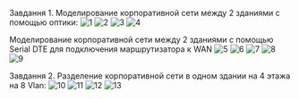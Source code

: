 Завдання 1. 
Моделирование корпоративной сети между 2 зданиями с помощью оптики:
![1](https://user-images.githubusercontent.com/75836953/103484473-babad780-4df7-11eb-8981-3f3028d875f0.jpg)
![2](https://user-images.githubusercontent.com/75836953/103484474-bbec0480-4df7-11eb-8078-69310389e567.jpg)
![3](https://user-images.githubusercontent.com/75836953/103484475-bbec0480-4df7-11eb-968e-cb3db0544224.jpg)
![4](https://user-images.githubusercontent.com/75836953/103484476-bc849b00-4df7-11eb-811a-6c2df9f821e4.jpg)

Моделирование корпоративной сети между 2 зданиями с помощью Serial DTE для подключения маршрутизатора к WAN
![5](https://user-images.githubusercontent.com/75836953/103484477-bc849b00-4df7-11eb-97c4-f9c7940aa21e.jpg)
![6](https://user-images.githubusercontent.com/75836953/103484478-bd1d3180-4df7-11eb-8e7a-50943ffd7ecc.jpg)
![7](https://user-images.githubusercontent.com/75836953/103484479-bdb5c800-4df7-11eb-8983-251a788ae0ff.jpg)
![8](https://user-images.githubusercontent.com/75836953/103484481-bdb5c800-4df7-11eb-9d98-36ced02b9de1.jpg)
![9](https://user-images.githubusercontent.com/75836953/103484482-be4e5e80-4df7-11eb-968c-2d59199ba7fd.jpg)

Завдання 2.
Разделение корпоративной сети в одном здании на 4 этажа на 8 Vlan:
![10](https://user-images.githubusercontent.com/75836953/103493579-e01d0500-4e3a-11eb-8ca9-73d0021a2db3.jpg)
![11](https://user-images.githubusercontent.com/75836953/103493580-e14e3200-4e3a-11eb-844c-a5e7af2770c8.jpg)
![12](https://user-images.githubusercontent.com/75836953/103493581-e14e3200-4e3a-11eb-8c28-546da7611d98.jpg)
![13](https://user-images.githubusercontent.com/75836953/103493582-e1e6c880-4e3a-11eb-9588-9bd5e474610b.jpg)




